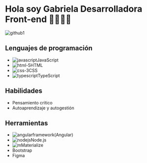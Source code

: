 # Hola soy Gabriela Desarrolladora Front-end 👩🏽‍💻👋
![github1](https://user-images.githubusercontent.com/82047077/139560493-c25f5e5d-e940-4c17-b5e0-63c1956b0233.jpg)

## Lenguajes de programación

- ![javascript](https://user-images.githubusercontent.com/82047077/139560796-17a31bd8-bd72-48ec-86c2-62ad1eb9efbf.png)JavaScript
- ![html-5](https://user-images.githubusercontent.com/82047077/139560807-a488362c-bc55-4396-b8cf-36c806c10c68.png)HTML
- ![css-3](https://user-images.githubusercontent.com/82047077/139560812-c207812b-b08d-4e0c-b8f5-2eae26baa04b.png)CSS
- ![typescript](https://user-images.githubusercontent.com/82047077/139560825-69761969-b1fb-4932-9459-71f5bcd3485c.png)TypeScript

 ## Habilidades
- Pensamiento critico
- Autoaprendizaje y autogestión 

## Herramientas
- ![angular](https://user-images.githubusercontent.com/82047077/139560873-d0c863dc-12b5-44cb-8ba1-d4cdc3250e4d.png)framework(Angular)
- ![nodejs](https://user-images.githubusercontent.com/82047077/139560889-ef887e9e-d540-444d-b9a0-bb92ed49a1f6.png)Node.js
- ![m](https://user-images.githubusercontent.com/82047077/139560940-ca894977-cea6-470a-8a19-4fb55f8385a6.png)Materialize
- Bootstrap
- Figma

